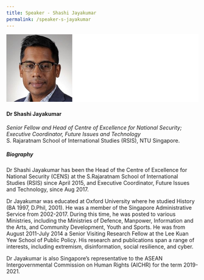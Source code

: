 ```yaml
---
title: Speaker - Shashi Jayakumar
permalink: /speaker-s-jayakumar
---
```

![Shashi Jayakumar](/images/speakers/Shashi-Jayakumar.jpg)

#### **Dr Shashi Jayakumar**

*Senior Fellow and Head of Centre of Excellence for National Security; Executive Coordinator, Future Issues and Technology*  
S. Rajaratnam School of International Studies (RSIS), NTU Singapore.

##### **Biography**

Dr Shashi Jayakumar has been the Head of the Centre of Excellence for National Security (CENS) at the S.Rajaratnam School of International Studies (RSIS) since  April 2015, and Executive Coordinator, Future Issues and Technology, since Aug 2017. 

Dr Jayakumar was educated at Oxford University where he studied History (BA 1997, D.Phil, 2001). He was a member of the Singapore Administrative Service from 2002-2017. During this time, he was posted to various Ministries, including the Ministries of Defence, Manpower, Information and the Arts, and Community Development, Youth and Sports. He was from August 2011-July 2014 a Senior Visiting Research Fellow at the Lee Kuan Yew School of Public Policy. His research and publications span a range of interests, including extremism, disinformation, social resilience, and cyber. 

Dr Jayakumar is also Singapore’s representative to the ASEAN Intergovernmental Commission on Human Rights (AICHR) for the term 2019- 2021.